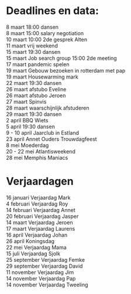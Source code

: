 # Deadlines en data:
8 maart 18:00 dansen \
8 maart 15:00 salary negotiation \
10 maart 10:00 2de gesprek Alten \
11 maart vrij weekend \
15 maart 19:30 dansen \
15 maart Job search group 15:00 2de meeting \
17 maart pandemic spelen \
19 maart Gebouw bezoeken in rotterdam met pap \
19 maart Housewarming mark \
22 maart 19:30 dansen \
26 maart afstubo Eveline \
26 maart afstubo Jeroen \
27 maart Spinvis \
28 maart waarschijnlijk afstuderen \
29 maart 19:30 dansen \
2 april BBQ Wiets \
5 april 19:30 dansen \
9 - 10 april Jaarclub in Estland \
23 april Annet Ouders Trouwdagfeest \
8 mei Moederdag \
20 - 22 mei Atlantisweekend \
28 mei Memphis Maniacs 


# Verjaardagen
16 januari Verjaardag Mark \
4  februari Verjaardag Roy \
14 februari Verjaardag Annet \
20 februari Verjaardag Jasper \
14 maart Verjaardag Jeroen \
17 maart Verjaardag Laurens \
16 april Verjaardag Johan \
26 april Koningsdag \
22 mei Verjaardag Mama \
15 juli Verjaardag Sjolk \
25 september Verjaardag Femke \
29 september Verjaardag David \
11 november Verjaardag Jim \
14 november Verjaardag Pap \
14 november Verjaardag Tweeling
